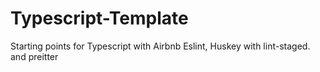 # Typescript-Template
Starting points for Typescript with Airbnb Eslint, Huskey with lint-staged. and preitter
